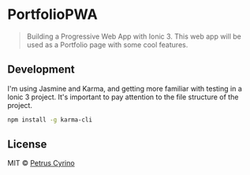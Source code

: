# PortfolioPWA
> Building a Progressive Web App with Ionic 3.
This web app will be used as a Portfolio page with some cool features.

## Development

I'm using Jasmine and Karma, and getting more familiar with testing in a Ionic 3 project.
It's important to pay attention to the file structure of the project.

```bash
npm install -g karma-cli
```

## License

MIT © [Petrus Cyrino](https://github.com/petrusxz)
